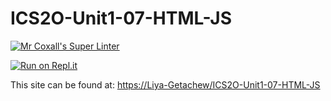 # ICS2O-Unit1-07-HTML-JS
[![Mr Coxall's Super Linter](https://github.com/Liya-Getachew/ICS2O-Unit1-07-HTML-JS/workflows/Mr%20Coxall's%20Super%20Linter/badge.svg)](https://github.com/Liya-Getachew/ICS2O-Unit1-07-HTML-JS/actions/)

[![Run on Repl.it](https://repl.it/badge/github/Liya-Getachew/ICS2O-Unit1-07-HTML-JS)](https://repl.it/github/Liya-Getachew/ICS2O-Unit1-07-HTML-JS)

This site can be found at: [https://Liya-Getachew/ICS2O-Unit1-07-HTML-JS](https://Liya-Getachew/ICS2O-Unit1-07-HTML-JS)
